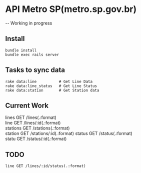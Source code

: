 # API Metro SP(metro.sp.gov.br)

-- Working in progress

## Install
	bundle install
	bundle exec rails server

## Tasks to sync data
	rake data:line          # Get Line Data
	rake data:line_status   # Get Line Status
	rake data:station       # Get Station data

## Current Work

   lines GET /lines(.:format)      
    line GET /lines/:id(.:format)    
stations GET /stations(.:format)     
 station GET /stations/:id(.:format) 
  status GET /status(.:format)       
   statu GET /status/:id(.:format)   

## TODO
    line GET /lines/:id/status(.:format)  